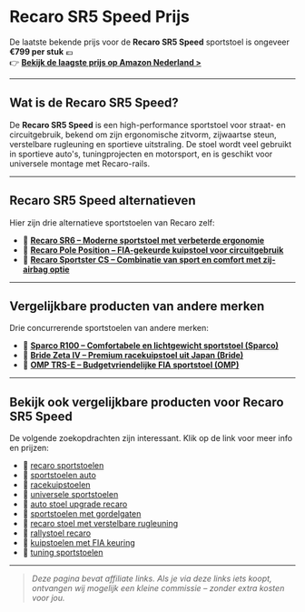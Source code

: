 # Recaro SR5 Speed Prijs

De laatste bekende prijs voor de **Recaro SR5 Speed** sportstoel is ongeveer **€799 per stuk** 💶  
👉 **[Bekijk de laagste prijs op Amazon Nederland >](https://www.amazon.nl/s?k=recaro+sr5+speed&tag=laptoplifepro-21&language=nl_NL&ref=as_li_ss_tl)**

---

## Wat is de Recaro SR5 Speed?

De **Recaro SR5 Speed** is een high-performance sportstoel voor straat- en circuitgebruik, bekend om zijn ergonomische zitvorm, zijwaartse steun, verstelbare rugleuning en sportieve uitstraling. De stoel wordt veel gebruikt in sportieve auto's, tuningprojecten en motorsport, en is geschikt voor universele montage met Recaro-rails.

---

## Recaro SR5 Speed alternatieven

Hier zijn drie alternatieve sportstoelen van Recaro zelf:

- 🔗 **[Recaro SR6 – Moderne sportstoel met verbeterde ergonomie](https://www.amazon.nl/s?k=recaro+sr6&tag=laptoplifepro-21)**  
- 🔗 **[Recaro Pole Position – FIA-gekeurde kuipstoel voor circuitgebruik](https://www.amazon.nl/s?k=recaro+pole+position&tag=laptoplifepro-21)**  
- 🔗 **[Recaro Sportster CS – Combinatie van sport en comfort met zij-airbag optie](https://www.amazon.nl/s?k=recaro+sportster+cs&tag=laptoplifepro-21)**

---

## Vergelijkbare producten van andere merken

Drie concurrerende sportstoelen van andere merken:

- 🔗 **[Sparco R100 – Comfortabele en lichtgewicht sportstoel (Sparco)](https://www.amazon.nl/s?k=sparco+r100&tag=laptoplifepro-21)**  
- 🔗 **[Bride Zeta IV – Premium racekuipstoel uit Japan (Bride)](https://www.amazon.nl/s?k=bride+zeta+iv&tag=laptoplifepro-21)**  
- 🔗 **[OMP TRS-E – Budgetvriendelijke FIA sportstoel (OMP)](https://www.amazon.nl/s?k=omp+trs-e&tag=laptoplifepro-21)**

---

## Bekijk ook vergelijkbare producten voor Recaro SR5 Speed

De volgende zoekopdrachten zijn interessant. Klik op de link voor meer info en prijzen:

- 🔗 [recaro sportstoelen](https://www.amazon.nl/s?k=recaro+sportstoelen&tag=laptoplifepro-21)  
- 🔗 [sportstoelen auto](https://www.amazon.nl/s?k=sportstoelen+auto&tag=laptoplifepro-21)  
- 🔗 [racekuipstoelen](https://www.amazon.nl/s?k=racekuipstoelen&tag=laptoplifepro-21)  
- 🔗 [universele sportstoelen](https://www.amazon.nl/s?k=universele+sportstoelen&tag=laptoplifepro-21)  
- 🔗 [auto stoel upgrade recaro](https://www.amazon.nl/s?k=auto+stoel+recaro&tag=laptoplifepro-21)  
- 🔗 [sportstoelen met gordelgaten](https://www.amazon.nl/s?k=sportstoelen+gordelgaten&tag=laptoplifepro-21)  
- 🔗 [recaro stoel met verstelbare rugleuning](https://www.amazon.nl/s?k=recaro+verstelbare+rugleuning&tag=laptoplifepro-21)  
- 🔗 [rallystoel recaro](https://www.amazon.nl/s?k=rallystoel+recaro&tag=laptoplifepro-21)  
- 🔗 [kuipstoelen met FIA keuring](https://www.amazon.nl/s?k=kuipstoel+fia&tag=laptoplifepro-21)  
- 🔗 [tuning sportstoelen](https://www.amazon.nl/s?k=tuning+sportstoelen&tag=laptoplifepro-21)  

---

> *Deze pagina bevat affiliate links. Als je via deze links iets koopt, ontvangen wij mogelijk een kleine commissie – zonder extra kosten voor jou.*

